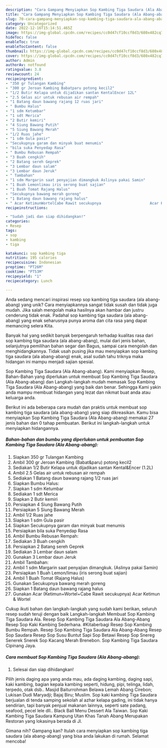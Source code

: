 ```yaml
---
description: "Cara Gampang Menyiapkan Sop Kambing Tiga Saudara (Ala Abang-abang) yang Lezat Sekali"
title: "Cara Gampang Menyiapkan Sop Kambing Tiga Saudara (Ala Abang-abang) yang Lezat Sekali"
slug: 70-cara-gampang-menyiapkan-sop-kambing-tiga-saudara-ala-abang-abang-yang-lezat-sekali
category: Uncategorized
date: 2022-12-16T15:14:51.465Z
image: https://img-global.cpcdn.com/recipes/cc0d47cf10ccf8d3/680x482cq70/sop-kambing-tiga-saudara-ala-abang-abang-foto-resep-utama.jpg
hideToc: false
enableToc: true
enableTocContent: false
thumbnail: https://img-global.cpcdn.com/recipes/cc0d47cf10ccf8d3/680x482cq70/sop-kambing-tiga-saudara-ala-abang-abang-foto-resep-utama.jpg
cover: https://img-global.cpcdn.com/recipes/cc0d47cf10ccf8d3/680x482cq70/sop-kambing-tiga-saudara-ala-abang-abang-foto-resep-utama.jpg
author: Admin
authorAv: notfound
ratingvalue: 3.8
reviewcount: 24
recipeingredient:
- "350 gr Tulangan Kambing"
- "300 gr Jeroan Kambing Babatparu potong kecil2"
- "1/2 Butir Kelapa untuk dijadikan santan KentalEncer 12L"
- "2.5 Gelas air untuk rebusan air rempah"
- "1 Batang daun bawang rajang 12 ruas jari"
- " Bumbu Halus"
- "1 sdm Ketumbar"
- "1 sdt Merica"
- "2 Butir kemiri"
- "4 Siung Bawang Putih"
- "5 Siung Bawang Merah"
- "1/2 Ruas jahe"
- "1 sdm Gula pasir"
- "Secukupnya garam dan minyak buat menumis"
- "bila suka Penyedap Rasa"
- " Bumbu Rebusan Rempah"
- "3 Buah cengkih"
- "2 Batang sereh Geprek"
- "3 Lembar daun salam"
- "3 Lembar daun Jeruk"
- " Tambahan"
- "1 sdm Margarin saat penyajian dimangkuk Aslinya pakai Samin"
- "1 Buah Lemonlimau iris serong buat sajian"
- "1 Buah Tomat Rajang Halus"
- "Secukupnya bawang merah goreng"
- "1 Batang daun bawang rajang halus"
- " Acar KetimunWortelCabe Rawit secukupnya                      Acar Ketimun  Wortel"
recipeinstructions:

- "Sudah jadi dan siap dihidangkan!"
categories:
- Resep
tags:
- sop
- kambing
- tiga

katakunci: sop kambing tiga 
nutrition: 195 calories
recipecuisine: Indonesian
preptime: "PT26M"
cooktime: "PT53M"
recipeyield: "1"
recipecategory: Lunch

---
```





Anda sedang mencari inspirasi resep sop kambing tiga saudara (ala abang-abang) yang unik? Cara menyiapkannya sangat tidak susah dan tidak juga mudah. Jika salah mengolah maka hasilnya akan hambar dan justru cenderung tidak enak. Padahal sop kambing tiga saudara (ala abang-abang) yang enak seharusnya punya aroma dan cita rasa yang dapat memancing selera Kita.





Banyak hal yang sedikit banyak berpengaruh terhadap kualitas rasa dari sop kambing tiga saudara (ala abang-abang), mulai dari jenis bahan, selanjutnya pemilihan bahan segar dan Bagus, sampai cara mengolah dan menghidangkannya. Tidak usah pusing jika mau menyiapkan sop kambing tiga saudara (ala abang-abang) enak,      asal sudah tahu triknya maka hidangan ini mampu menjadi sajian spesial.














Sop Kambing Tiga Saudara (Ala Abang-abang). Kami menyiapkan Resep, Bahan-Bahan yang diperlukan untuk membuat Sop Kambing Tiga Saudara (Ala Abang-abang) dan Langkah-langkah mudah memasak Sop Kambing Tiga Saudara (Ala Abang-abang) yang baik dan benar. Sehingga Kami yakin anda mampu membuat hidangan yang lezat dan nikmat buat anda atau keluarga anda.






Berikut ini ada beberapa cara mudah dan praktis untuk membuat sop kambing tiga saudara (ala abang-abang) yang siap dikreasikan. Kamu bisa menyiapkan Sop Kambing Tiga Saudara (Ala Abang-abang) memakai 27 jenis bahan dan 0 tahap pembuatan. Berikut ini langkah-langkah untuk menyiapkan hidangannya.

<!--inarticleads1-->

##### Bahan-bahan dan bumbu yang diperlukan untuk pembuatan Sop Kambing Tiga Saudara (Ala Abang-abang):

1. Siapkan 350 gr Tulangan Kambing
1. Ambil 300 gr Jeroan Kambing (Babat&amp;paru) potong kecil2
1. Sediakan 1/2 Butir Kelapa untuk dijadikan santan Kental&amp;Encer (1.2L)
1. Ambil 2.5 Gelas air untuk rebusan air rempah
1. Sediakan 1 Batang daun bawang rajang 1/2 ruas jari
1. Siapkan  Bumbu Halus:
1. Siapkan 1 sdm Ketumbar
1. Sediakan 1 sdt Merica
1. Siapkan 2 Butir kemiri
1. Persiapkan 4 Siung Bawang Putih
1. Persiapkan 5 Siung Bawang Merah
1. Ambil 1/2 Ruas jahe
1. Siapkan 1 sdm Gula pasir
1. Siapkan Secukupnya garam dan minyak buat menumis
1. Persiapkan bila suka Penyedap Rasa
1. Ambil  Bumbu Rebusan Rempah:
1. Sediakan 3 Buah cengkih
1. Persiapkan 2 Batang sereh Geprek
1. Sediakan 3 Lembar daun salam
1. Gunakan 3 Lembar daun Jeruk
1. Ambil  Tambahan:
1. Ambil 1 sdm Margarin saat penyajian dimangkuk. (Aslinya pakai Samin)
1. Persiapkan 1 Buah Lemon/limau (iris serong buat sajian)
1. Ambil 1 Buah Tomat (Rajang Halus)
1. Gunakan Secukupnya bawang merah goreng
1. Siapkan 1 Batang daun bawang rajang halus
1. Gunakan  Acar (Ketimun+Wortel+Cabe Rawit secukupnya)                      Acar Ketimun &amp; Wortel


Cukup ikuti bahan dan langkah-langkah yang sudah kami berikan, seluruh resep sudah teruji dengan baik Langkah-langkah Membuat Sop Kambing Tiga Saudara Ala. Resep Sop Kambing Tiga Saudara Ala Abang-Abang Resep Sop Kaki Kambing Sederhana. #Kitaberbagi Resep Sop Kambing Bumbu Rempah. Resep Sop Kambing Tiga Saudara Ala Abang-Abang Resep Sop Saudara Resep Sop Susu Buntut Sapi Sop Betawi Resep Sop Snereg Senerek Snerek Sop Kacang Merah Brenebon. Sop Kambing Tiga Saudara Cipinang Jaya. 

<!--inarticleads2-->

##### Cara membuat Sop Kambing Tiga Saudara (Ala Abang-abang):


1. Selesai dan siap dihidangkan!

Pilih jenis daging apa yang anda mau, ada daging kambing, daging sapi, kaki kambing, bagian kepala kambing seperti, hidung, pipi, telinga, lidah, terpedo, otak dsb.. Masjid Baiturrohman Belawa Lemah Abang Cirebon; Lukisan Dudi Maryadji; Bajaj Biru; Muslim. Sop kaki kambing Tiga Saudara berjualan di tenda samping sekolah al azhar kelapa gading, ini tidak hanya sendirian, tapi banyak penjual makanan lainnya, seperti sate padang, seafood, pecel lele dll.. Black Ball Menu Dessert Ala Taiwan. Sop Kaki Kambing Tiga Saudara Kampung Utan Khas Tanah Abang Merupakan Restoran yang lokasinya berada di Jl. 

Gimana nih? Gampang kan? Itulah cara menyiapkan sop kambing tiga saudara (ala abang-abang) yang bisa anda lakukan di rumah. Selamat mencoba!
